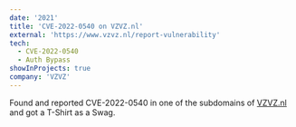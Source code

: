 ```yaml
---
date: '2021'
title: 'CVE-2022-0540 on VZVZ.nl'
external: 'https://www.vzvz.nl/report-vulnerability'
tech:
  - CVE-2022-0540
  - Auth Bypass
showInProjects: true
company: 'VZVZ'
---
```


Found and reported CVE-2022-0540 in one of the subdomains of [VZVZ.nl](https://www.vzvz.nl/) and got a T-Shirt as a Swag.
